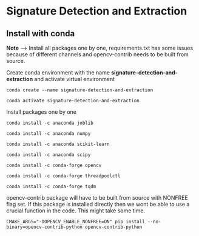 # Signature Detection and Extraction

## Install with conda
**Note** --> Install all packages one by one, requirements.txt has some issues because of different channels and opencv-contrib needs to be built from source.

Create conda environment with the name **signature-detection-and-extraction** and activate virtual environment
```
conda create --name signature-detection-and-extraction

conda activate signature-detection-and-extraction
```
Install packages one by one
```
conda install -c anaconda joblib

conda install -c anaconda numpy

conda install -c anaconda scikit-learn

conda install -c anaconda scipy

conda install -c conda-forge opencv

conda install -c conda-forge threadpoolctl

conda install -c conda-forge tqdm
```
opencv-contrib package will have to be built from source with NONFREE flag set. If this package is installed directly then we wont be able to use a crucial function in the code. This might take some time.
```
CMAKE_ARGS="-DOPENCV_ENABLE_NONFREE=ON" pip install --no-binary=opencv-contrib-python opencv-contrib-python

```
